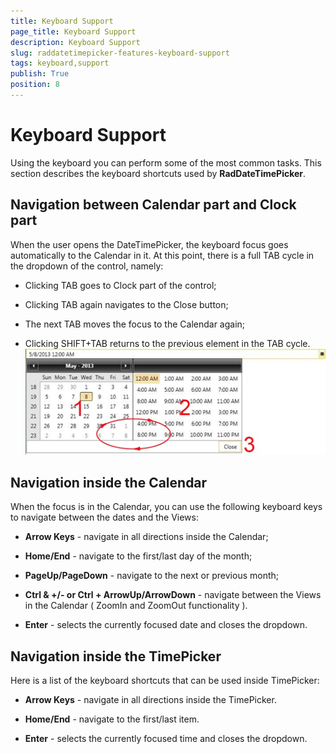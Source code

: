 ```yaml
---
title: Keyboard Support
page_title: Keyboard Support
description: Keyboard Support
slug: raddatetimepicker-features-keyboard-support
tags: keyboard,support
publish: True
position: 8
---
```


# Keyboard Support



Using the keyboard you can perform some of the most common tasks. This section describes the keyboard shortcuts used by __RadDateTimePicker__.

## Navigation between Calendar part and Clock part

When the user opens the DateTimePicker, the keyboard focus goes automatically to the Calendar in it. At this point, there is a full TAB cycle in the dropdown of the control, namely:

* Clicking TAB goes to Clock part of the control;

* Clicking TAB again navigates to the Close button;

* The next TAB moves the focus to the Calendar again;

* Clicking SHIFT+TAB returns to the previous element in the TAB cycle.![date Time Picker features keyboard support 01](images/dateTimePicker_features_keyboard_support_01.png)

## Navigation inside the Calendar

When the focus is in the Calendar, you can use the following keyboard keys to navigate between the dates and the Views:

* __Arrow Keys__ - navigate in all directions inside the Calendar;

* __Home/End__ - navigate to the first/last day of the month;
            

* __PageUp/PageDown__ - navigate to the next or previous month;
            

* __Ctrl & +/- or Ctrl + ArrowUp/ArrowDown__ - navigate between the Views in the Calendar ( ZoomIn and ZoomOut functionality ).
            

* __Enter__ - selects the currently focused date and closes the dropdown.
            

## Navigation inside the TimePicker

Here is a list of the keyboard shortcuts that can be used inside TimePicker:

* __Arrow Keys__ - navigate in all directions inside the TimePicker.

* __Home/End__ - navigate to the first/last item.

* __Enter__ - selects the currently focused time and closes the dropdown.
